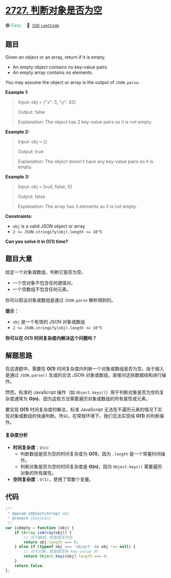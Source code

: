 # [2727. 判断对象是否为空](https://2xiao.github.io/leetcode-js/problem/2727.html)

🟢 <font color=#15bd66>Easy</font>&emsp; 🔗&ensp;[`力扣`](https://leetcode.cn/problems/is-object-empty) [`LeetCode`](https://leetcode.com/problems/is-object-empty)

## 题目

Given an object or an array, return if it is empty.

- An empty object contains no key-value pairs.
- An empty array contains no elements.

You may assume the object or array is the output of `JSON.parse`.

**Example 1:**

> Input: obj = {"x": 5, "y": 42}
>
> Output: false
>
> Explanation: The object has 2 key-value pairs so it is not empty.

**Example 2:**

> Input: obj = {}
>
> Output: true
>
> Explanation: The object doesn't have any key-value pairs so it is empty.

**Example 3:**

> Input: obj = [null, false, 0]
>
> Output: false
>
> Explanation: The array has 3 elements so it is not empty.

**Constraints:**

- `obj` is a valid JSON object or array
- `2 <= JSON.stringify(obj).length <= 10^5`

**Can you solve it in O(1) time?**

## 题目大意

给定一个对象或数组，判断它是否为空。

- 一个空对象不包含任何键值对。
- 一个空数组不包含任何元素。

你可以假设对象或数组是通过 `JSON.parse` 解析得到的。

**提示：**

- `obj` 是一个有效的 JSON 对象或数组
- `2 <= JSON.stringify(obj).length <= 10^5`

**你可以在 O(1) 时间复杂度内解决这个问题吗？**

## 解题思路

在这道题中，需要在 **O(1)** 时间复杂度内判断一个对象或数组是否为空。由于输入是通过 `JSON.parse()` 生成的合法 JSON 对象或数组，直接对这些数据结构进行操作。

然而，标准的 JavaScript 操作（如 `Object.keys()`）用于判断对象是否为空的复杂度通常为 **O(n)**，因为这些方法需要遍历对象或数组的所有属性或元素。

要实现 **O(1)** 时间复杂度的解法，标准 JavaScript 无法在不遍历元素的情况下实现对象或数组的快速判断。所以，在常规环境下，我们无法实现纯 **O(1)** 的判断操作。

#### 复杂度分析

- **时间复杂度**：`O(n)`
  - 判断数组是否为空的时间复杂度为 **O(1)**，因为 `.length` 是一个常量时间操作。
  - 判断对象是否为空的时间复杂度是 **O(n)**，因为 `Object.keys()` 需要遍历对象的所有属性。
- **空间复杂度**：`O(1)`，使用了常数个变量。

## 代码

```javascript
/**
 * @param {Object|Array} obj
 * @return {boolean}
 */
var isEmpty = function (obj) {
	if (Array.isArray(obj)) {
		// 对于数组，检查是否为空
		return obj.length === 0;
	} else if (typeof obj === 'object' && obj !== null) {
		// 对于对象，检查是否有 key-value 对
		return Object.keys(obj).length === 0;
	}
	return false;
};
```
